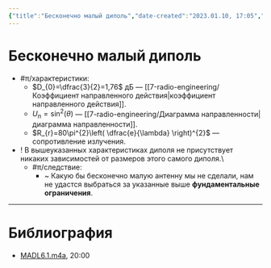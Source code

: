 ```yaml
---
{"title":"Бесконечно малый диполь","date-created":"2023.01.10, 17:05","date-modified":"2023.01.10, 17:08","aliases":[],"tags":[],"dg-publish":true,"permalink":"/7-radio-engineering/beskonechno-malyj-dipol/","dgPassFrontmatter":true}
---
```



# Бесконечно малый диполь

- #π/характеристики:
	- $D_{0}=\dfrac{3}{2}=1,76$ дБ — [[7-radio-engineering/Коэффициент направленного действия\|коэффициент направленного действия]].
	- $U_{n}=\sin^{2}(\theta)$ — [[7-radio-engineering/Диаграмма направленности\|диаграмма направленности]].
	- $R_{r}=80\pi^{2}\left( \dfrac{e}{\lambda} \right)^{2}$ — сопротивление излучения.
- ! В вышеуказанных характеристиках диполя не присутствует никаких зависимостей от размеров этого самого диполя.\
	- #π/следствие:
		- ~ Какую бы бесконечно малую антенну мы не сделали, нам не удастся выбраться за указанные выше **фундаментальные ограничения**.

---

# Библиография

- [MADL6.1.m4a](file:///C:%5CUsers%5CMojo%5CiCloudDrive%5C_university%5CIllarionov%5Clecture-recording%5CMADL6.1.m4a), 20:00
